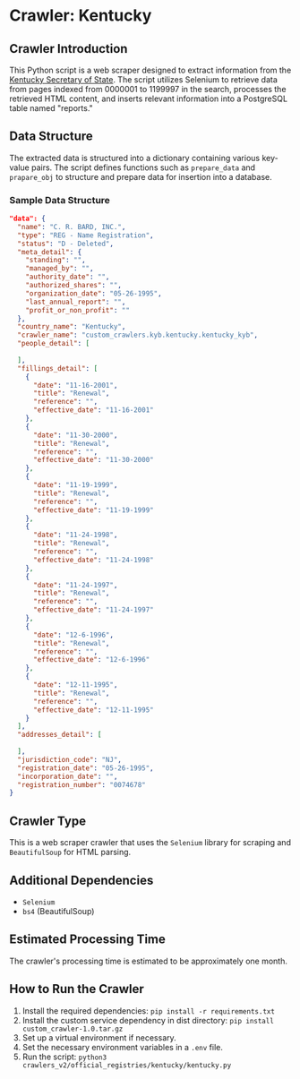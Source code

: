 # Crawler: Kentucky

## Crawler Introduction
This Python script is a web scraper designed to extract information from the [Kentucky Secretary of State](https://web.sos.ky.gov/bussearchnprofile/search). The script utilizes Selenium to retrieve data from pages indexed from 0000001 to 1199997 in the search, processes the retrieved HTML content, and inserts relevant information into a PostgreSQL table named "reports."

## Data Structure
The extracted data is structured into a dictionary containing various key-value pairs. The script defines functions such as `prepare_data` and `prapare_obj` to structure and prepare data for insertion into a database.

### Sample Data Structure
```json
"data": {
  "name": "C. R. BARD, INC.",
  "type": "REG - Name Registration",
  "status": "D - Deleted",
  "meta_detail": {
    "standing": "",
    "managed_by": "",
    "authority_date": "",
    "authorized_shares": "",
    "organization_date": "05-26-1995",
    "last_annual_report": "",
    "profit_or_non_profit": ""
  },
  "country_name": "Kentucky",
  "crawler_name": "custom_crawlers.kyb.kentucky.kentucky_kyb",
  "people_detail": [
    
  ],
  "fillings_detail": [
    {
      "date": "11-16-2001",
      "title": "Renewal",
      "reference": "",
      "effective_date": "11-16-2001"
    },
    {
      "date": "11-30-2000",
      "title": "Renewal",
      "reference": "",
      "effective_date": "11-30-2000"
    },
    {
      "date": "11-19-1999",
      "title": "Renewal",
      "reference": "",
      "effective_date": "11-19-1999"
    },
    {
      "date": "11-24-1998",
      "title": "Renewal",
      "reference": "",
      "effective_date": "11-24-1998"
    },
    {
      "date": "11-24-1997",
      "title": "Renewal",
      "reference": "",
      "effective_date": "11-24-1997"
    },
    {
      "date": "12-6-1996",
      "title": "Renewal",
      "reference": "",
      "effective_date": "12-6-1996"
    },
    {
      "date": "12-11-1995",
      "title": "Renewal",
      "reference": "",
      "effective_date": "12-11-1995"
    }
  ],
  "addresses_detail": [
    
  ],
  "jurisdiction_code": "NJ",
  "registration_date": "05-26-1995",
  "incorporation_date": "",
  "registration_number": "0074678"
}
```


## Crawler Type
This is a web scraper crawler that uses the `Selenium` library for scraping and `BeautifulSoup` for HTML parsing.

## Additional Dependencies
- `Selenium`
- `bs4` (BeautifulSoup)

## Estimated Processing Time
The crawler's processing time is estimated to be approximately one month.

## How to Run the Crawler
1. Install the required dependencies: `pip install -r requirements.txt`
2. Install the custom service dependency in dist directory: `pip install custom_crawler-1.0.tar.gz` 
3. Set up a virtual environment if necessary.
4. Set the necessary environment variables in a `.env` file.
5. Run the script: `python3 crawlers_v2/official_registries/kentucky/kentucky.py`